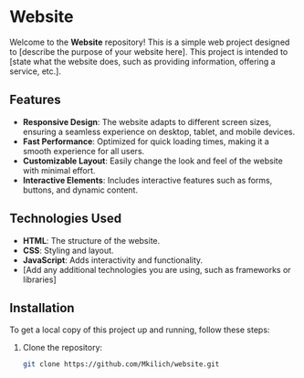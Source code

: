 # Website

Welcome to the **Website** repository! This is a simple web project designed to [describe the purpose of your website here]. This project is intended to [state what the website does, such as providing information, offering a service, etc.].

## Features

- **Responsive Design**: The website adapts to different screen sizes, ensuring a seamless experience on desktop, tablet, and mobile devices.
- **Fast Performance**: Optimized for quick loading times, making it a smooth experience for all users.
- **Customizable Layout**: Easily change the look and feel of the website with minimal effort.
- **Interactive Elements**: Includes interactive features such as forms, buttons, and dynamic content.

## Technologies Used

- **HTML**: The structure of the website.
- **CSS**: Styling and layout.
- **JavaScript**: Adds interactivity and functionality.
- [Add any additional technologies you are using, such as frameworks or libraries]

## Installation

To get a local copy of this project up and running, follow these steps:

1. Clone the repository:

   ```bash
   git clone https://github.com/Mkilich/website.git
